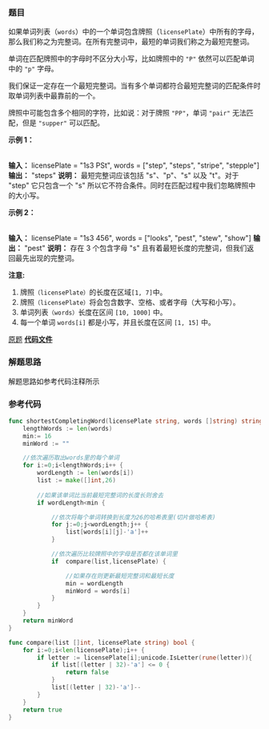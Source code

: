 ### 题目
如果单词列表（`words`）中的一个单词包含牌照（`licensePlate`）中所有的字母，那么我们称之为完整词。在所有完整词中，最短的单词我们称之为最短完整词。

单词在匹配牌照中的字母时不区分大小写，比如牌照中的 `"P"` 依然可以匹配单词中的 `"p"` 字母。

我们保证一定存在一个最短完整词。当有多个单词都符合最短完整词的匹配条件时取单词列表中最靠前的一个。

牌照中可能包含多个相同的字符，比如说：对于牌照 `"PP"`，单词 `"pair"` 无法匹配，但是 `"supper"` 可以匹配。



**示例 1：**


​    
    **输入：** licensePlate = "1s3 PSt", words = ["step", "steps", "stripe", "stepple"]
    **输出：** "steps"
    **说明：** 最短完整词应该包括 "s"、"p"、"s" 以及 "t"。对于 "step" 它只包含一个 "s" 所以它不符合条件。同时在匹配过程中我们忽略牌照中的大小写。



**示例 2：**


​    
    **输入：** licensePlate = "1s3 456", words = ["looks", "pest", "stew", "show"]
    **输出：** "pest"
    **说明：** 存在 3 个包含字母 "s" 且有着最短长度的完整词，但我们返回最先出现的完整词。




**注意:**

  1. 牌照`（licensePlate）`的长度在区域`[1, 7]`中。
  2. 牌照`（licensePlate）`将会包含数字、空格、或者字母（大写和小写）。
  3. 单词列表`（words）`长度在区间 `[10, 1000]` 中。
  4. 每一个单词 `words[i]` 都是小写，并且长度在区间 `[1, 15]` 中。



[原题](https://leetcode-cn.com/problems/shortest-completing-word/)    **[代码文件](https://github.com/LZH139/leetcode_Go/blob/master/note/HashTable/simple/748%2E%20Shortest%20Completing%20Word%2Emd)**

### 解题思路

解题思路如参考代码注释所示



### 参考代码

```go
func shortestCompletingWord(licensePlate string, words []string) string {
	lengthWords := len(words)
	min:= 16
	minWord := ""

	//依次遍历取出words里的每个单词
	for i:=0;i<lengthWords;i++ {
		wordLength := len(words[i])
		list := make([]int,26)
		
		//如果该单词比当前最短完整词的长度长则舍去
		if wordLength<min {

			//依次将每个单词转换到长度为26的哈希表里(切片做哈希表)
			for j:=0;j<wordLength;j++ {
				list[words[i][j]-'a']++
			}

			//依次遍历比较牌照中的字母是否都在该单词里
			if  compare(list,licensePlate) {

				//如果存在则更新最短完整词和最短长度
				min = wordLength
				minWord = words[i]
			}
		}
	}
	return minWord
}

func compare(list []int, licensePlate string) bool {
	for i:=0;i<len(licensePlate);i++ {
		if letter := licensePlate[i];unicode.IsLetter(rune(letter)){
			if list[(letter | 32)-'a'] <= 0 {
				return false
			}
			list[(letter | 32)-'a']--
		}
	}
	return true
}

```

